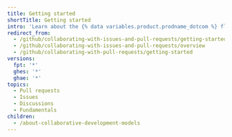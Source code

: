 ```yaml
---
title: Getting started
shortTitle: Getting started
intro: 'Learn about the {% data variables.product.prodname_dotcom %} flow and different ways to collaborate on and discuss your projects.'
redirect_from:
  - /github/collaborating-with-issues-and-pull-requests/getting-started/
  - /github/collaborating-with-issues-and-pull-requests/overview
  - /github/collaborating-with-pull-requests/getting-started
versions:
  fpt: '*'
  ghes: '*'
  ghae: '*'
topics:
  - Pull requests
  - Issues
  - Discussions
  - Fundamentals
children:
  - /about-collaborative-development-models
---
```

